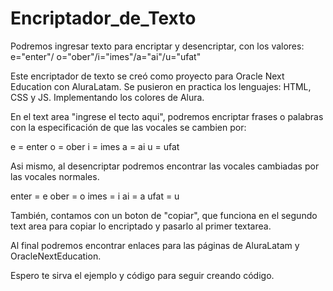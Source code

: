 # Encriptador_de_Texto

Podremos ingresar texto para encriptar y desencriptar, con los valores: e="enter"/ o="ober"/i="imes"/a="ai"/u="ufat"

Este encriptador de texto se creó como proyecto para Oracle Next Education con AluraLatam. 
Se pusieron en practica los lenguajes: HTML, CSS y JS.
Implementando los colores de Alura. 

En el text area "ingrese el tecto aqui", podremos encriptar frases o palabras con la especificación de que las vocales se cambien por: 

e = enter
o = ober
i = imes
a = ai
u = ufat

Asi mismo, al desencriptar podremos encontrar las vocales cambiadas por las vocales normales.

enter = e
ober = o
imes = i
ai = a
ufat = u

También, contamos con un boton de "copiar", que funciona en el segundo text area para copiar lo encriptado y pasarlo al primer textarea. 

Al final podremos encontrar enlaces para las páginas de AluraLatam y OracleNextEducation.

Espero te sirva el ejemplo y código para seguir creando código. 
